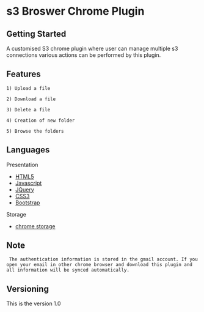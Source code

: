 # s3 Broswer Chrome Plugin

## Getting Started
   A customised S3 chrome plugin where user can manage multiple s3 connections various actions can be performed by this plugin.


## Features
```
1) Upload a file

2) Download a file

3) Delete a file

4) Creation of new folder

5) Browse the folders
```

## Languages
  Presentation

  *  [HTML5](https://www.w3.org/TR/html5/)
  *  [Javascript](https://www.javascript.com/)
  *  [JQuery](https://jquery.com/)
  *  [CSS3](https://www.w3.org/Style/CSS/Overview.en.html)
  *  [Bootstrap](http://getbootstrap.com/)

  Storage 

   * [chrome storage](https://developer.chrome.com/extensions/storage)

## Note
     The authentication information is stored in the gmail account. If you open your email in other chrome browser and download this plugin and all information will be synced automatically.

## Versioning
  This is the version 1.0  

